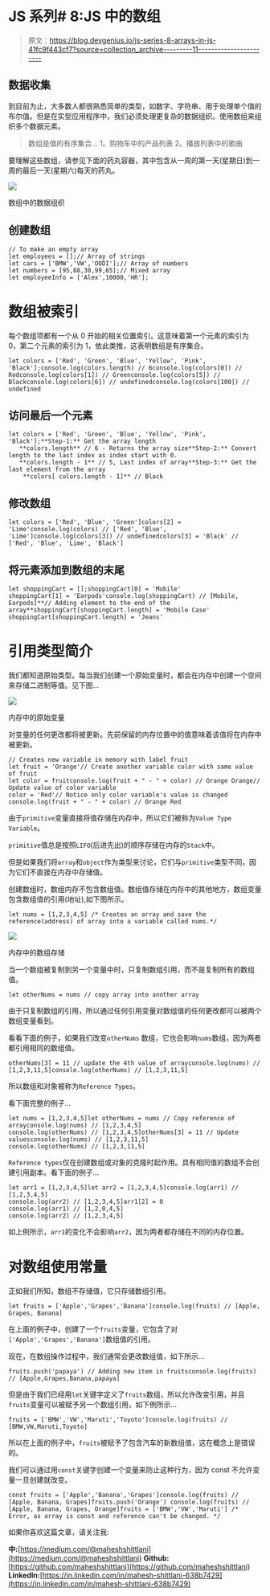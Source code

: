 # JS 系列# 8:JS 中的数组

> 原文：<https://blog.devgenius.io/js-series-8-arrays-in-js-41fc9f443cf7?source=collection_archive---------11----------------------->

## 数据收集

到目前为止，大多数人都很熟悉简单的类型，如数字、字符串、用于处理单个值的布尔值。但是在实型应用程序中，我们必须处理更复杂的数据组织。使用数组来组织多个数据元素。

> 数组是值的有序集合…
> 1。购物车中的产品列表
> 2。播放列表中的歌曲

要理解这些数组，请参见下面的药丸容器，其中包含从一周的第一天(星期日)到一周的最后一天(星期六)每天的药丸。

![](img/a90810262c0b66c70d833ab5ec9f3ef5.png)

数组中的数据组织

## 创建数组

```
// To make an empty array
let employees = [];// Array of strings
let cars = ['BMW','VW','OODI'];// Array of numbers
let numbers = [95,88,30,99,65];// Mixed array
let employeeInfo = ['Alex',10000,'HR'];
```

# 数组被索引

每个数组项都有一个从 0 开始的相关位置索引。这意味着第一个元素的索引为 0，第二个元素的索引为 1，依此类推，这表明数组是有序集合。

```
let colors = ['Red', 'Green', 'Blue', 'Yellow', 'Pink', 'Black'];console.log(colors.length) // 6console.log(colors[0]) // Redconsole.log(colors[1]) // Greenconsole.log(colors[5]) // Blackconsole.log(colors[6]) // undefinedconsole.log(colors[100]) // undefined
```

## 访问最后一个元素

```
let colors = ['Red', 'Green', 'Blue', 'Yellow', 'Pink', 'Black'];**Step-1:** Get the array length
   **colors.length** // 6 - Returns the array size**Step-2:** Convert length to the last index as index start with 0.
   **colors.length - 1** // 5, Last index of array**Step-3:** Get the last element from the array
    **colors[ colors.length - 1]** // Black
```

## 修改数组

```
let colors = ['Red', 'Blue', 'Green']colors[2] = 'Lime'console.log(colors) // ['Red', 'Blue', 'Lime']console.log(colors[3]) // undefinedcolors[3] = 'Black' // ['Red', 'Blue', 'Lime', 'Black']
```

## 将元素添加到数组的末尾

```
let shoppingCart = [];shoppingCart[0] = 'Mobile'
shoppingCart[1] = 'Earpods'console.log(shoppingCart) // [Mobile, Earpods]**// Adding element to the end of the array**shoppingCart[shoppingCart.length] = 'Mobile Case'
shoppingCart[shoppingCart.length] = 'Jeans'
```

# 引用类型简介

我们都知道原始类型。每当我们创建一个原始变量时，都会在内存中创建一个空间来存储二进制等值。见下图…

![](img/c2698ac2844a58b09ed1e390a98e3fb1.png)

内存中的原始变量

对变量的任何更改都将被更新。先前保留的内存位置中的值意味着该值将在内存中被更新。

```
// Creates new variable in memory with label fruit
let fruit = 'Orange'// Create another variable color with same value of fruit
let color = fruitconsole.log(fruit + " - " + color) // Orange Orange// Update value of color variable
color = 'Red'// Notice only color variable's value is changed
console.log(fruit + " - " + color) // Orange Red
```

由于`primitive`变量直接将值存储在内存中，所以它们被称为`Value Type Variable`。

`primitive`值总是按照`LIFO`(后进先出)的顺序存储在内存的`Stack`中。

但是如果我们将`array`和`object`作为类型来讨论，它们与`primitive`类型不同，因为它们不直接在内存中存储值。

创建数组时，数组内存不包含数组值。数组值存储在内存中的其他地方，数组变量包含数组值的引用(地址),如下图所示。

```
let nums = [1,2,3,4,5] /* Creates an array and save the reference(address) of array into a variable called nums.*/
```

![](img/3c4cfcd0a1621145fc562a5bb921f3a6.png)

内存中的数组存储

当一个数组被复制到另一个变量中时，只复制数组引用，而不是复制所有的数组值。

```
let otherNums = nums // copy array into another array
```

由于只复制数组的引用，所以通过任何引用变量对数组值的任何更改都可以被两个数组变量看到。

看看下面的例子，如果我们改变`otherNums` 数组，它也会影响`nums`数组，因为两者都引用相同的数组值。

```
otherNums[3] = 11 // update the 4th value of arrayconsole.log(nums) // [1,2,3,11,5]console.log(otherNums) // [1,2,3,11,5]
```

所以数组和对象被称为`Reference Types`。

看下面完整的例子…

```
let nums = [1,2,3,4,5]let otherNums = nums // Copy reference of arrayconsole.log(nums) // [1,2,3,4,5]
console.log(otherNums) // [1,2,3,4,5]otherNums[3] = 11 // Update valuesconsole.log(nums) // [1,2,3,11,5]
console.log(otherNums) // [1,2,3,11,5]
```

`Reference types`仅在创建数组或对象的克隆时起作用。具有相同值的数组不会创建引用副本。看下面的例子…

```
let arr1 = [1,2,3,4,5]let arr2 = [1,2,3,4,5]console.log(arr1) // [1,2,3,4,5]
console.log(arr2) // [1,2,3,4,5]arr1[2] = 0
console.log(arr1) // [1,2,0,4,5]
console.log(arr2) // [1,2,3,4,5]
```

如上例所示，`arr1`的变化不会影响`arr2`，因为两者都存储在不同的内存位置。

# 对数组使用常量

正如我们所知，数组不存储值，它只存储数组引用。

```
let fruits = ['Apple','Grapes','Banana']console.log(fruits) // [Apple, Grapes, Banana]
```

在上面的例子中，创建了一个`fruits`变量，它包含了对`['Apple','Grapes','Banana']`数组值的引用。

现在，在数组操作过程中，我们通常会更改数组值，如下所示…

```
fruits.push('papaya') // Adding new item in fruitsconsole.log(fruits) // [Apple,Grapes,Banana,papaya]
```

但是由于我们已经用`let`关键字定义了`fruits`数组，所以允许改变引用，并且`fruits`变量可以被赋予另一个数组引用，如下例所示…

```
fruits = ['BMW','VW','Maruti','Toyoto']console.log(fruits) // [BMW,VW,Maruti,Toyoto]
```

所以在上面的例子中，`fruits`被赋予了包含汽车的新数组值，这在概念上是错误的。

我们可以通过用`const`关键字创建一个变量来防止这种行为，因为 const 不允许变量一旦创建就改变。

```
const fruits = ['Apple','Banana','Grapes']console.log(fruits) // [Apple, Banana, Grapes]fruits.push('Orange') console.log(fruits) // [Apple, Banana, Grapes, Orange]fruits = ['BMW','VW','Maruti'] /* Error, as array is const and reference can't be changed. */
```

如果你喜欢这篇文章，请关注我:

**中:**[https://medium.com/@maheshshittlani](https://medium.com/@maheshshittlani)
**Github:**[https://github.com/maheshshittlani](https://github.com/maheshshittlani)
**LinkedIn:**[https://in.linkedin.com/in/mahesh-shittlani-638b7429](https://in.linkedin.com/in/mahesh-shittlani-638b7429)